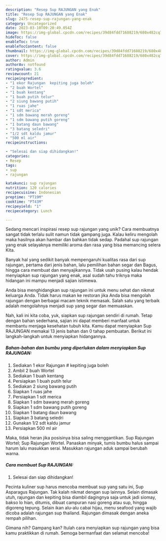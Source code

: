 ```yaml
---
description: "Resep Sup RAJUNGAN yang Enak"
title: "Resep Sup RAJUNGAN yang Enak"
slug: 2475-resep-sup-rajungan-yang-enak
category: Uncategorized
date: 2023-03-10T09:20:49.054Z
image: https://img-global.cpcdn.com/recipes/39d84fdd71688219/680x482cq70/sup-rajungan-foto-resep-utama.jpg
hideToc: false
enableToc: true
enableTocContent: false
thumbnail: https://img-global.cpcdn.com/recipes/39d84fdd71688219/680x482cq70/sup-rajungan-foto-resep-utama.jpg
cover: https://img-global.cpcdn.com/recipes/39d84fdd71688219/680x482cq70/sup-rajungan-foto-resep-utama.jpg
author: Admin
authorAv: notfound
ratingvalue: 3.6
reviewcount: 21
recipeingredient:
- "1 ekor Rajungan  kepiting juga boleh"
- "2 buah Wortel"
- "1 buah kentang"
- "1 buah putih telur"
- "2 siung bawang putih"
- "1 ruas jahe"
- "1 sdt merica"
- "1 sdm bawang merah goreng"
- "1 sdm bawang putih goreng"
- "1 batang daun bawang"
- "3 batang seledri"
- "1/2 sdt kaldu jamur"
- "500 ml air"
recipeinstructions:

- "Selesai dan siap dihidangkan!"
categories:
- Resep
tags:
- sup
- rajungan

katakunci: sup rajungan 
nutrition: 120 calories
recipecuisine: Indonesian
preptime: "PT19M"
cooktime: "PT43M"
recipeyield: "1"
recipecategory: Lunch

---
```





Sedang mencari inspirasi resep sup rajungan yang unik? Cara membuatnya sangat tidak terlalu sulit namun tidak gampang juga. Kalau keliru mengolah maka hasilnya akan hambar dan bahkan tidak sedap. Padahal sup rajungan yang enak selayaknya memiliki aroma dan rasa yang bisa memancing selera Kita.





Banyak hal yang sedikit banyak mempengaruhi kualitas rasa dari sup rajungan, pertama dari jenis bahan, lalu pemilihan bahan segar dan Bagus, hingga cara membuat dan menyajikannya. Tidak usah pusing kalau hendak menyiapkan sup rajungan yang enak,      asal sudah tahu triknya maka hidangan ini mampu menjadi sajian istimewa.














Anda bisa menghidangkan sup rajungan ini untuk menu sehat dan nikmat keluarga Anda. Tidak harus makan ke restoran jika Anda bisa mengolah rajungan dengan berbagai macam teknik memasak. Salah satu yang terbaik adalah mengolahnya menjadi sup yang segar dan memuaskan.






Nah, kali ini kita coba, yuk, siapkan sup rajungan sendiri di rumah. Tetap dengan bahan sederhana, sajian ini dapat memberi manfaat untuk membantu menjaga kesehatan tubuh kita. Kamu dapat menyiapkan Sup RAJUNGAN memakai 13 jenis bahan dan 0 tahap pembuatan. Berikut ini langkah-langkah untuk menyiapkan hidangannya.

<!--inarticleads1-->

##### Bahan-bahan dan bumbu yang diperlukan dalam menyiapkan Sup RAJUNGAN:

1. Sediakan 1 ekor Rajungan # kepiting juga boleh
1. Ambil 2 buah Wortel
1. Sediakan 1 buah kentang
1. Persiapkan 1 buah putih telur
1. Sediakan 2 siung bawang putih
1. Siapkan 1 ruas jahe
1. Persiapkan 1 sdt merica
1. Siapkan 1 sdm bawang merah goreng
1. Siapkan 1 sdm bawang putih goreng
1. Siapkan 1 batang daun bawang
1. Siapkan 3 batang seledri
1. Gunakan 1/2 sdt kaldu jamur
1. Persiapkan 500 ml air


Maka, tidak heran jika posisinya bisa saling menggantikan. Sup Rajungan Wortel; Sup Rajungan Wortel. Panaskan minyak, tumis bumbu halus sampai harum lalu masukkan serai. Masukkan rajungan aduk sampai berubah warna. 

<!--inarticleads2-->

##### Cara membuat Sup RAJUNGAN:


1. Selesai dan siap dihidangkan!

Pecinta kuliner sup harus mencoba membuat sup yang satu ini, Sup Asparagus Rajungan. Tak kalah nikmat dengan sup lainnya. Selain dimasak utuh, rajungan dan kepiting bisa diambil dagingnya saja untuk jadi siomay, bakso lo hian, ditumis, dibuat campuran nasi goreng atau sup, hingga digoreng tepung. Selain ikan alu-alu cabai hijau, menu seafood yang wajib dicoba adalah rajungan sup thailand. Rajungan dimasak dengan aneka rempah pilihan. 

Gimana nih? Gampang kan? Itulah cara menyiapkan sup rajungan yang bisa kamu praktikkan di rumah. Semoga bermanfaat dan selamat mencoba!
